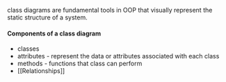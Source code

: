 class diagrams are fundamental tools in OOP that visually represent the static structure of a system. 

#### Components of a class diagram 

- classes 
- attributes - represent the data or attributes associated with each class 
- methods - functions that class can perform 
- [[Relationships]]


